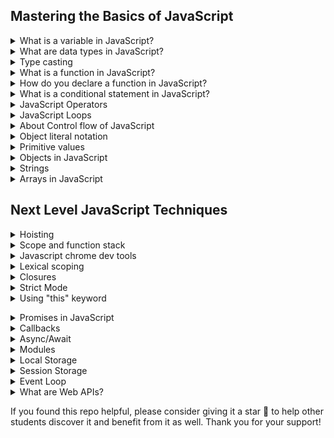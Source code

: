 ## Mastering the Basics of JavaScript

<details>
<summary>What is a variable in JavaScript?</summary>
<p>A variable is a container for storing a value. In JavaScript, you can declare a variable using the <code>var</code>, <code>let</code>, or <code>const</code> keywords. For example:</p>

```javascript
var message = “Hello, Zeeshan!”;
let count = 10;
const PI = 3.14;
```

</details>
<details>
<summary>What are data types in JavaScript?</summary>
<p>JavaScript supports several data types, including:</p>
<ul>
<li><strong>Numbers</strong>: Used for storing numeric values, such as <code>1</code>, <code>2.5</code>, or <code>-10</code>.</li>
<li><strong>Strings</strong>: Used for storing text values, such as <code>“Hello, Zeeshan!”</code> or <code>“123”</code>.</li>
<li><strong>Booleans</strong>: Used for storing true/false values, such as <code>true</code> or <code>false</code>.</li>
<li><strong>Undefined</strong>: Used for uninitialized variables.</li>
<li><strong>Null</strong>: Used to represent a null or empty value.</li>
<li><strong>Objects</strong>: Used for storing complex data structures.</li>
<li><strong>Arrays</strong>: Used for storing lists of values.</li>
</ul>
</details>
<details>
    <summary>Type casting</summary>
    <p>Type casting in JavaScript is like changing a toy into a different toy. When we write code, we use things called variables to store information. Sometimes we need to change the type of information in a variable. For example, we might have a number that looks like text, and we want to change it into a real number we can do math with. This is called type casting. JavaScript has special tools called functions that can help us change the type of information in a variable. Type casting is important because it helps us work with different kinds of information in our code and avoid mistakes.</p>
    
   
```javascript
 let myString = "10"; // a string that represents a number
let myNumber = parseInt(myString); // convert string to integer

console.log(myNumber); // output: 10

````


</details>
<details>
<summary>What is a function in JavaScript?</summary>
<p>A function is a block of code that performs a specific task. It takes input in the form of arguments and returns output in the form of a return value. Functions allow you to reuse code, organize code into smaller, more manageable chunks, and make your code more modular and easier to understand.</p>

<p>Here is an example of a function that takes two arguments and returns their sum:</p>


```javascript
function addNumbers(num1, num2) {
let sum = num1 + num2;
return sum;
}
```

<p>You can call this function by passing in two numbers:</p>


```javascript
let result = addNumbers(5, 10);
console.log(result); // Output: 15
```


<p>In this example, the <code>addNumbers()</code> function takes two arguments, <code>num1</code> and <code>num2</code>, adds them together, and returns the sum.</p>
</details>
<details>
<summary>How do you declare a function in JavaScript?</summary>
<p>You can declare a function in JavaScript using the <code>function</code> keyword, followed by the function name and any parameters. For example:</p>


```javascript
function sayHello(name) {
console.log("Hello, " + name + “!”);
}
```


<p>You can then call the function by passing in any required arguments, like this:</p>


```javascript
sayHello(Zeeshan);
// Output: “Hello, Zeeshan!”
```

</details>
<details>
<summary>What is a conditional statement in JavaScript?</summary>
<p>A conditional statement allows you to execute different code depending on whether a certain condition is true or false. The most common conditional statement in JavaScript is the <code>if</code> statement. For example:</p>

```javascript
let age = 18;

if (age >= 18) {
console.log(“You are an adult!”);
} else {
console.log(“You are not yet an adult.”);
}
```


<p>In this example, the <code>if</code> statement checks whether the <code>age</code> variable is greater than or equal to <code>18</code>. If it is, the first code block is executed, and if not, the second code block is executed.</p>
</details>
<details>
<summary>JavaScript Operators</summary>
<p>Operators are symbols used in JavaScript to perform different types of operations on values or variables. Here are some common types of operators in JavaScript:</p>
<ul>
<li><strong>Assignment Operators:</strong> These operators are used to assign a value to a variable. For example, the “=” operator is used to assign a value to a variable, like this: <code>let x = 5;</code></li>
<li><strong>Arithmetic Operators:</strong> These operators are used to perform mathematical calculations on values. For example, the “+” operator is used to add two numbers together, like this: <code>let sum = 2 + 3;</code></li>
<li><strong>Comparison Operators:</strong> These operators are used to compare two values and return a boolean value (true or false). For example, the “==” operator is used to compare whether two values are equal, like this: <code>let x = 5; let y = 10; console.log(x == y); // outputs false</code></li>
<li><strong>Logical Operators:</strong> These operators are used to combine multiple conditions and return a boolean value. For example, the “&&” operator is used to check if both conditions are true, like this: <code>let x = 5; let y = 10; console.log(x < y && y > 8); // outputs true</code></li>
</ul>
<p>There are many more types of operators in JavaScript, but these are some of the most common.</p>
</details>
<details>
<summary>JavaScript Loops</summary>
<p>Loops are used in JavaScript to execute a block of code repeatedly until a certain condition is met. Here are some common types of loops in JavaScript:</p>
<ul>
<li><strong>For Loop:</strong> This loop is used to execute a block of code a specific number of times. For example: <code>for (let i = 0; i < 10; i++) { console.log(i); }</code></li>
<li><strong>While Loop:</strong> This loop is used to execute a block of code as long as a certain condition is true. For example: <code>let i = 0; while (i < 10) { console.log(i); i++; }</code></li>
<li><strong>Do-While Loop:</strong> This loop is similar to a while loop, but it will always execute the code inside the curly braces at least once, even if the condition is false. For example: <code>let i = 0; do { console.log(i); i++; } while (i < 10);</code></li>
</ul>
<p>Loops are a powerful tool in JavaScript and are essential for many types of programming tasks.</p>
</details>
<details>
  <summary>About Control flow of JavaScript</summary>
  <p>Imagine you are making a cake, and you have a recipe that tells you what ingredients to add and in what order.The recipe is like the control flow of your program. In JavaScript, the Control flow is a way of how your computer runs code from top to bottom. It starts from the first line and ends at the last line unless it hits any statementthat changes the control flow of the program such as loops, conditionals, etc.</p>

```javascript
let age = 18;
  if (age >= 18) {
  console.log("You can vote!");
  } else {
  console.log("You are too young to vote.");
  }
```
</details>
<details>
<summary>Object literal notation</summary>
<p>
Object literal notation is a way to create an object in JavaScript by listing its properties and values inside curly braces. It’s a simple and common way to create objects in JavaScript.
</p>
</details>
<details>
<summary>Primitive values</summary>
<p>
Primitive values in JavaScript are the basic data types, such as numbers, strings, booleans, null, and undefined. They are <a href="https://developer.mozilla.org/en-US/docs/Glossary/Immutable">immutable </a>and are stored directly in memory.
</p>
</details>
<details> <summary>Objects in JavaScript</summary>

<p>Objects in JavaScript are like containers that hold related data and functionality in key-value pairs. Imagine a box that contains things related to a particular thing, that’s what an object is. Each value in an object is called a property, and a property can be a primitive value like a string, number, or boolean, an object or even a function. Objects are widely used in JavaScript, and having a good understanding of objects is crucial for becoming a successful JavaScript developer.</p>

<p>To create an object in JavaScript, we use the object literal notation. It looks like a set of braces enclosing key-value pairs, separated by commas. Here’s an example:</p>

```javascript
const zeeshan = { name: “Zeeshan”,
 age: 21,
  hobbies: [“reading”, “writing”, “coding”],
  greeting: function() {
    console.log("Hello, my name is " + this.name);
     } };
```

<p>In this example, we’ve created an object called `zeeshan` that has several properties, including `name`, `age`, `hobbies`, and `greeting`. The `greeting` property is a `function` that can be called on the `object`.</p>

<p>You can access the properties of an object using dot notation or bracket notation. Here are some examples:</p>

```javascript
 console.log(zeeshan.name); // Output: “Zeeshan”
console.log(zeeshan[“age”]); // Output: 21

```
<p>You can also add or modify properties on an object using either dot notation or bracket notation. Here’s an example:</p>

```javascript
 zeeshan.job = “Bechlor Student”;
 zeeshan[“location”] = “Pakistan”;

```
<p>Objects in JavaScript are very powerful and can be used to represent complex data structures. Understanding how to create and manipulate objects is an essential skill for any JavaScript developer.</p> </details>
<details> <summary>Strings</summary>
A string is a sequence of characters enclosed in single quotes (‘’) or double quotes (“”). For example:

```javascript
const myString = 'Hello, Zeeshan!'; // using string literal
const anotherString = String('I am a string'); // using String() constructor
```

Strings are <a href="https://developer.mozilla.org/en-US/docs/Glossary/Immutable">immutable </a>, which means that their contents cannot be changed once created. However, you can create a new string based on the original string using string methods such as `slice()`, `concat()`, `replace()`, and others. For example:

```javascript
const myString = 'Hello, Zeeshan!';
const newString = myString.slice(0, 5); // returns 'Hello'
const concatenatedString = myString.concat(' How are you?'); // returns 'Hello, Zeeshan! How are you?'
const replacedString = myString.replace('Zeeshan', 'universe'); // returns 'Hello, universe!'
```

You can also access individual characters of a string using bracket notation. For example:

```javascript
const myString = 'Hello, Zeeshan!';
const firstCharacter = myString[0]; // returns 'H'
const lastCharacter = myString[myString.length - 1]; // returns '!'
```

JavaScript provides many built-in string methods that you can use to manipulate and work with strings. Some of the most commonly used methods include `toUpperCase()`, `toLowerCase()`, `trim()`, `split()`, `charAt()`, and others. For example:

```javascript
const myString = ' Hello, Zeeshan! ';
const uppercaseString = myString.toUpperCase(); // returns ' HELLO, Zeeshan! '
const lowercaseString = myString.toLowerCase(); // returns ' hello, Zeeshan! '
const trimmedString = myString.trim(); // returns 'Hello, Zeeshan!'
const splitString = myString.split(','); // returns [' Hello', ' Zeeshan! ']
const thirdCharacter = myString.charAt(2); // returns 'H'
```

</details>
<details> <summary>Arrays in JavaScript</summary> <p>
In JavaScript, an array is a collection of values, which can be of any data type. Arrays can be created using the array literal notation [] or the Array() constructor function.


```javascript
// array literal notation
const myArray = [1, 'two', true];

// Array constructor function
const anotherArray = new Array(1, 'two', true);
```


You can access individual elements of an array using their index, which starts at 0 for the first element. You can also modify the value of an element by assigning a new value to its index.


```javascript
const myArray = ['apple', 'banana', 'orange'];

// access individual elements
const firstElement = myArray[0]; // 'apple'
const thirdElement = myArray[2]; // 'orange'

// modify element value
myArray[1] = 'pear';
console.log(myArray); // ['apple', 'pear', 'orange']
```


Arrays in JavaScript are dynamic, which means you can add or remove elements from an array at any time. There are several built-in methods that you can use to modify and work with arrays. Here are some of the most commonly used array methods in JavaScript:

- push(): adds one or more elements to the end of an array
- pop(): removes and returns the last element of an array
- shift(): removes and returns the first element of an array
- unshift(): adds one or more elements to the beginning of an array
- splice(): adds or removes elements from an array at a specified position
- slice(): returns a new array with a portion of the original array

Here are some examples of using these array methods:
```javascript


const myArray = ['apple', 'banana', 'orange'];

// add elements to the end of an array
myArray.push('pear', 'grape');
console.log(myArray); // ['apple', 'banana', 'orange', 'pear', 'grape']

// remove and return the last element of an array
const lastElement = myArray.pop();
console.log(lastElement); // 'grape'
console.log(myArray); // ['apple', 'banana', 'orange', 'pear']

// remove and return the first element of an array
const firstElement = myArray.shift();
console.log(firstElement); // 'apple'
console.log(myArray); // ['banana', 'orange', 'pear']

// add elements to the beginning of an array
myArray.unshift('kiwi', 'mango');
console.log(myArray); // ['kiwi', 'mango', 'banana', 'orange', 'pear']

// remove elements from an array at a specified position
const removedElements = myArray.splice(2, 2);
console.log(removedElements); // ['banana', 'orange']
console.log(myArray); // ['kiwi', 'mango', 'pear']

// create a new array with a portion of the original array
const newArray = myArray.slice(1, 3);
console.log(newArray); // ['mango', 'pear']
console.log(myArray); // ['kiwi', 'mango', 'pear']
```

</p> </details>

## Next Level JavaScript Techniques

<details>
    <summary>Hoisting</summary>
    <p>Hoisting is a behavior in JavaScript that allows you to use variables and functions before they are actually declared in your code.
Think of it like a magician who pulls a rabbit out of a hat. Just like the rabbit is magically pulled out of the hat, hoisting pulls variables and functions to the top of your code so they can be used even before they are defined.
However, be careful when using hoisting because it can lead to confusion and errors in your code if you're not careful. So, it's always best to declare your variables and functions at the top of your code to avoid any unexpected behavior.</p>

```javascript
console.log(myNumber); // undefined
var myNumber = 10;
```


```javascript
console.log(myVariable); // output: undefined
var myVariable = "Hi Zeeshan!";
```


<p>In this example, we're trying to log the value of myVariable before we've assigned it a value. Normally, this would result in a ReferenceError, but because of hoisting, the variable declaration is moved to the top of its scope, and the output is undefined instead. This is because myVariable is still considered to exist, but has not yet been assigned a value.
It's important to note that hoisting only moves variable and function declarations to the top of their scope, not their assignments. So in the above example, only the var myVariable declaration is hoisted, not the assignment of "Hi Zeeshan!"</p>

</details>
<details>
    <summary>Scope and function stack</summary>
    <p>Think of scope as the space where variables are accessible in your code. Imagine you have a room with a desk and a lamp. The desk is your scope, and the lamp is your variable. You can see the lamp because it's on the desk, but you can't see the lamp in another room because it's outside your scope.

Now let's talk about function stack. It's like a stack of pancakes. When you call a function, it's like adding a new pancake to the top of the stack. And when the function finishes running, it's like removing the top pancake from the stack. This means that the last function you called is the first function that will finish running.

So, scope is like the space where you can see your variables, and function stack is like a stack of pancakes where you keep track of the functions you call.</p>

```javascript
let name = "Zeeshan"; // Global scope

function sayName() {
  let name = "Kamran"; // Local scope
  console.log(name);
}

sayName(); // Output: Kamran
console.log(name); // Output: Zeeshan
```

</details>
<details><summary>Javascript chrome dev tools</summary>
<p>Chrome DevTools is a set of web developer tools built directly into the Google Chrome browser. It allows developers to easily debug and profile JavaScript code, as well as inspect and modify the DOM and CSS of a web page.</p>
<p>To access Chrome DevTools in Google Chrome, follow these steps:
To access Chrome DevTools in Google Chrome, you need to open the browser, navigate to the desired web page, right-click on the page and select "Inspect" from the context menu. Alternatively, you can use the keyboard shortcut Ctrl+Shift+I (Windows, Linux) or Cmd+Opt+I (Mac). This will open the DevTools window, usually located at the bottom of the browser window.</p>

-  <b>Console</b> This tab allows you to view and interact with the JavaScript console. You can log messages, debug errors, and run JavaScript commands directly in the console.

- <b>Elements</b> The elements tab allows you to inspect and modify the HTML and CSS of a web page. You can also use it to view and modify the DOM and CSS in real-time.

- <b>Sources</b> This tab is where you can view and debug your JavaScript code. You can set breakpoints, step through your code, and inspect variables and objects.

- <b>Network</b> The network tab allows you to monitor the network activity of a web page. You can view the requests and responses, as well as performance metrics such as load time and file size.

</details>

<details>
  <summary>Lexical scoping</summary>
  <p>Lexical scoping is a way of determining the scope of a variable based on its position in the code. In other words, variables declared within a function are only accessible within that function, and variables declared outside of a function are accessible throughout the entire program</p>

```javascript
let x = 10;

function myFunction() {
let y = 20;
console.log(x); // Output: 10
console.log(y); // Output: 20
}

myFunction();

console.log(x); // Output: 10
console.log(y); // Output: Uncaught ReferenceError: y is not defined
```


<p>In this code, the variable `x` is declared outside of the function and is therefore accessible throughout the entire program. The variable `y` is declared within the `myFunction()` function and is only accessible within that function. If we try to access y outside of the function, we will get a `ReferenceError` because it is not defined in that scope.</p>

</details>
<details>
    <summary>Closures</summary>
    <p>Imagine you have a treasure box, and you want to keep it safe from others. So, you lock it with a key, and only you have that key to open it. The treasure box is like a function, and the key is like a closure.</p>
      <p>In JavaScript, closures are used to keep variables and functions private, just like a treasure box that is only accessible through a key. The key is nothing but a closure, which keeps the variables and functions inside a function safe and secure from the outer world.</p>
        <p>When you create a closure, you create a small space where variables and functions can live, and it can be accessed by its inner functions. But these variables and functions are not accessible by the outer world, making it private.</p>
          <p>For example, suppose you have a function that returns another function. The inner function can access the variables and functions of its outer function, but the outer function cannot access the variables and functions of the inner function.</p>


```javascript
function outer() {
let x = 10;

function inner() {
console.log(x);
}

return inner;
}

let innerFunction = outer();

innerFunction(); // output: 10
```


  <p>In this example, the `outer` function returns the `inner` function. The `inner` function has access to the variable x which is declared in the `outer` function. Even though the `outer` function has finished executing and its variables should have been destroyed, the `inne`r function is still able to access and use the value of `x`. This is possible because of closures.</p>

</details>
<details>
    <summary>Strict Mode</summary>
    <p>Strict mode is a way to write safer and more reliable code in JavaScript. It helps prevent mistakes and potential bugs that can occur when writing JavaScript code. When strict mode is enabled, certain actions that were previously ignored or caused errors will now trigger an error instead</p>
    <p>For example, strict mode prevents the use of undeclared variables, which can cause issues in your code. It also disallows certain syntax that is considered dangerous or problematic.
    </p>
    <p>To enable strict mode, you simply add the string "use strict" at the beginning of your JavaScript file or function. Once enabled, you cannot disable strict mode for that file or function
    </p>

```javascript
'use strict'; // Enable strict mode

function myFunction() {
x = 3.14; // Throws an error in strict mode (variable x is not declared)
console.log(x);
}

myFunction()
```


</details>

<details> <summary>Using "this" keyword</summary> <p> Let's say you have a car object in JavaScript that has properties such as "make", "model", and "year", and a method called "startEngine". You can use the "this" keyword in the "startEngine" method to refer to the current car object and modify its properties accordingly. Here's an example: </p> <pre><code> const car = { make: "Toyota", model: "Corolla", year: 2022, startEngine: function() { console.log(Starting engine for ${this.year} ${this.make} ${this.model}...); // code to start the engine } };

car.startEngine();

</code></pre> <p> In this example, the `this` keyword is used to refer to the current car object inside the `startEngine` method. When the method is called using the `car.startEngine()` syntax, the value of `this` is set to the `car` object. The method then uses the `this` keyword to access the `year`, `make`, and `model` properties of the `car` object to display a message in the console indicating that the engine is starting for that specific car. </p> </details>

<details> <summary>Promises in JavaScript</summary>
<p>A Promise is like a promise someone makes to you. It's like when your friend promises to give you a toy tomorrow. You trust your friend, but you don't have the toy yet. You have to wait until tomorrow to get it. In the meantime, you can do other things, like play with your other toys or go to sleep.</p>

<p>In JavaScript, a Promise is similar. It's like a promise that some code makes to you. The code promises to give you a value, but you don't have it yet. You have to wait until the code finishes running to get the value. In the meantime, you can do other things in your code.</p>

<p>Promises have three states: pending, fulfilled, and rejected. When a Promise is pending, it means that the code hasn't finished running yet. When a Promise is fulfilled, it means that the code has finished running successfully and has given you a value. When a Promise is rejected, it means that the code has finished running unsuccessfully and has given you an error.</p>

<p>Here's an example of using Promises in JavaScript:</p>

```javascript
const fetchData = () => {
  return new Promise((resolve, reject) => { // code to fetch data asynchronously // resolve with data if successful // reject with error if unsuccessful }); };

fetchData() .then(data => {
  // do something with data when it's available }) .catch(error => { // handle error if something went wrong });
```

<p>In this example, the <code>fetchData</code> function returns a Promise that fetches data asynchronously. When the Promise is fulfilled, the <code>.then</code> method is called, and you can do something with the data. If the Promise is rejected, the <code>.catch</code> method is called, and you can handle the error.</p>

</details>
<details>
    <summary>Callbacks</summary>
    <p>A callback function is a function passed into another function as an argument, which is then invoked inside the outer function to complete some kind of routine or action</p>

  ```javascript
  function add(a, b, callback) {
  let result = a + b;
  callback(result);
}

function displayResult(result) {
console.log(`The result is ${result}.`);
}

add(5, 3, displayResult);
```


 <p>In this example, the `add` function takes in two numbers `a` and b`, and a `callback` function callback. The `add` function computes the sum of `a` and `b`, and then calls the `callback` function with the result. </p>
<p>
The `displayResult` function is an example of a callback function. It takes in the result parameter and logs it to the console. </p>
<p>
Finally, we call the `add` function with the numbers 5 and 3, as well as the `displayResult` function as the callback. When ad`d computes the sum of 5 and 3, it calls the `displayResult` function with the result of 8. The `displayResult` function then logs "The result is 8." to the console.</p>

</details>

<details><summary>Async/Await</summary>
<p>In JavaScript, we sometimes need to perform tasks that take time to complete, such as fetching data from a remote server or waiting for a user to interact with a web page. These tasks are usually performed asynchronously, which means that the program does not wait for them to complete before moving on to the next task.</p>
<p>Async/await is a feature in JavaScript that allows you to write asynchronous code that looks like synchronous code. It makes your code easier to read and understand by simplifying the syntax for handling asynchronous operations.</p>

```javascript
// Define an asynchronous function called `getData`
async function getData() {
  // Wait for the response from the API using `fetch`
  const response = await fetch('https://api.example.com/data');
  // Wait for the JSON data to be extracted from the response
  const data = await response.json();
  // Return the data
  return data;
}

// Call the `getData` function and handle the data once it is available
getData()
  .then((data) => {
    // Print the data to the console
    console.log(data);
  })
  .catch((error) => {
    // Handle any errors that occur during the asynchronous operation
    console.error(error);
  });
````

</details>

<details><summary>Modules</summary>
<p>Modules are essentially reusable pieces of code that can be exported from one file and imported into another. They allow developers to break their code into smaller, more manageable pieces and organize their projects more effectively.</p>
<p>Suppose you have two files: `main.js` and `helper.js`. In` helper.js`, you define a function called `addNumber`s that adds two numbers together and `returns` the result:</p>

```javascript
// helper.js
function addNumbers(a, b) {
  return a + b;
}

export { addNumbers };
```

```javascript
// main.js
import { addNumbers } from './helper.js';

console.log(addNumbers(2, 3)); // Output: 5
```

<p>There are two types of exports: named exports and default exports. In the above example, we used a named export, where we explicitly exported the addNumbers function using the export keyword.</p>

<p>Named exports are used when you want to export multiple functions or objects from a module, and you want to explicitly name them when you import them in another file.</p>

```javascript
// helper.js
export function addNumbers(a, b) {
  return a + b;
}

export function subtractNumbers(a, b) {
  return a - b;
}
```

<p>In this code, we're exporting two functions, `addNumbers` and `subtractNumbers`, from `helper.js` using `named exports`.

In main.js, we can then import these functions individually using their names:</p>

```javascript
// main.js
import { addNumbers, subtractNumbers } from './helper.js';

console.log(addNumbers(2, 3)); // Output: 5
console.log(subtractNumbers(5, 3)); // Output: 2
```

<p>On the other hand, default exports are used when you want to export a single function or object from a module, and you don't care what name it's imported as.</p>

```javascript
// helper.js
export default function addNumbers(a, b) {
  return a + b;
}
```

<p>
In this code, we're exporting a single function, addNumbers, from helper.js using a default export.

In main.js, we can then import this function using any name we like:

</p>

```javascript
// main.js
import myFunction from './helper.js';

console.log(myFunction(2, 3)); // Output: 5
```

</details>

<details><summary>Local Storage</summary>
<p>Local storage is a web browser feature that allows developers to store data in a user's browser. It provides a way to store key-value pairs, similar to a JavaScript object. The data stored in local storage persists even after the browser is closed or the computer is restarted.</p>
<p>Here is an example of how to use local storage in JavaScript:</p>

```javascript
// Storing data in local storage
localStorage.setItem('username', 'Zeeshan');
localStorage.setItem('age', '21');

// Retrieving data from local storage
const username = localStorage.getItem('username');
const age = localStorage.getItem('age');

console.log(username); // Output: Zeeshan
console.log(age); // Output: 21

// Updating data in local storage
localStorage.setItem('age', '26');

const updatedAge = localStorage.getItem('age');
console.log(updatedAge); // Output: 26

// Removing data from local storage
localStorage.removeItem('username');

const removedItem = localStorage.getItem('username');
console.log(removedItem); // Output: null
```

<p>in the above example, we use the `localStorage` object to store and retrieve data. The `setItem` method is used to store key-value pairs, and the `getItem` method is used to retrieve the value associated with a given key. The `removeItem` method is used to remove a key-value pair from local storage.</p>
</details>

<details><summary>Session Storage</summary> <p>Session storage is a web browser feature that allows developers to store data in a user's browser for the duration of the session. The data stored in session storage remains accessible as long as the browser tab or window is open. Once the tab or window is closed, the session storage data is cleared.</p> <p>Here is an example of how to use session storage in JavaScript:</p>

```javascript
// Storing data in session storage
sessionStorage.setItem('username', 'Zeeshan');
sessionStorage.setItem('age', '21');

// Retrieving data from session storage
const username = sessionStorage.getItem('username');
const age = sessionStorage.getItem('age');

console.log(username); // Output: Zeeshan
console.log(age); // Output: 21

// Updating data in session storage
sessionStorage.setItem('age', '26');

const updatedAge = sessionStorage.getItem('age');
console.log(updatedAge); // Output: 26

// Removing data from session storage
sessionStorage.removeItem('username');

const removedItem = sessionStorage.getItem('username');
console.log(removedItem); // Output: null
```

<p>In the above example, we use the `sessionStorage` object to store and retrieve data. The `setItem` method is used to store key-value pairs, and the `getItem` method is used to retrieve the value associated with a given key. The `removeItem` method is used to remove a key-value pair from session storage.</p> </details>

<details><summary>Event Loop</summary>
The event loop is a fundamental mechanism in JavaScript that handles the execution of asynchronous code. It is responsible for managing the order of execution, handling events, and ensuring that JavaScript's single-threaded nature is maintained while still allowing non-blocking operations.

Here is a basic outline of how the event loop works in JavaScript:

1. **Call Stack**: It keeps track of the currently executing function or task. When code is executed, it is added to the call stack. When a function completes, it is removed from the stack.

2. **Event Queue**: It holds the asynchronous tasks and events that are ready to be processed. When an asynchronous task completes, it is added to the event queue.

The event loop follows a continuous cycle, which can be broken down into the following steps:

1. The main thread executes synchronous code, and functions are added to the call stack. Execution continues until there is no more synchronous code to execute.

2. When an asynchronous operation, such as making an API request or setting a timeout, is encountered, it is handed off to the browser's Web APIs. The asynchronous task completes independently, outside of the main thread.

3. Once the asynchronous task is complete, it is pushed into the event queue.

4. The event loop constantly checks if the call stack is empty. If it is, the event loop takes the first task in the event queue and moves it to the call stack.

5. The task from the event queue is executed, and any synchronous code within it is added to the call stack.

6. The cycle continues as long as there are tasks in the event queue and the call stack becomes empty.

Understanding the event loop is crucial for writing efficient JavaScript code that handles asynchronous tasks effectively. By leveraging the event loop, developers can create responsive web applications and manage complex operations without blocking the main thread.

#### Benefits of the event loop:

- **Non-blocking behavior**: Asynchronous tasks can be executed in the background while the main thread continues to execute other code without waiting.

- **Responsiveness**: The event loop ensures that the user interface remains responsive, even when time-consuming tasks are running in the background.

- **Concurrency**: By offloading tasks to separate threads or processes and using callback functions or promises, multiple operations can run simultaneously.

- **Avoiding deadlock**: As JavaScript is single-threaded, the event loop prevents deadlocks that can occur if operations are blocked and waiting for each other indefinitely.
</details>
<details><summary>What are Web APIs?</summary>
Web APIs enable developers to access and manipulate web-based features and functionality, such as retrieving data from a server, modifying the Document Object Model (DOM), or making asynchronous requests. They provide a standardized way for developers to interact with web-based resources and services.

Here are a few commonly used Web APIs in web development:

1. **DOM API**: The Document Object Model (DOM) API allows developers to access and manipulate HTML elements and their attributes within a web page. It provides methods and properties to dynamically modify the content and structure of a web page.

2. **XMLHttpRequest API**: The XMLHttpRequest API enables developers to send HTTP requests to a server and receive responses. It is commonly used for making asynchronous requests to fetch data from an API or send data to a server without reloading the whole web page.
3. **Fetch API**: The Fetch API is a modern alternative to the XMLHttpRequest API that provides a more powerful and flexible way to make HTTP requests. It uses Promises to handle asynchronous operations and offers a simplified syntax for fetching resources.
4. **LocalStorage and sessionStorage APIs**: These APIs provide a way to store key-value pairs locally in the browser. They allow developers to persist data on the client-side, even after the page is refreshed or closed.
</details>

If you found this repo helpful, please consider giving it a star 🌟 to help other students discover it and benefit from it as well. Thank you for your support!
